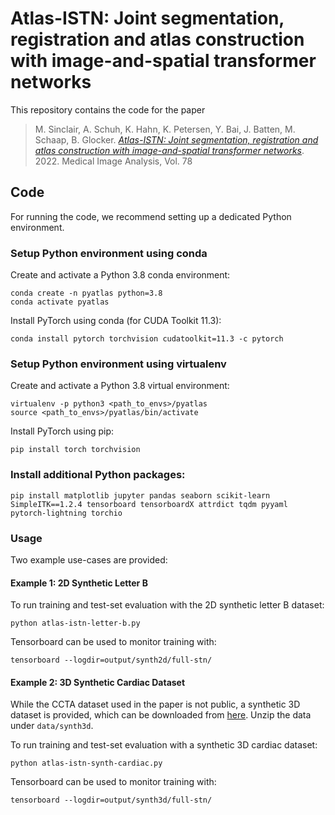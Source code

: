 # Atlas-ISTN: Joint segmentation, registration and atlas construction with image-and-spatial transformer networks

This repository contains the code for the paper
> M. Sinclair, A. Schuh, K. Hahn, K. Petersen, Y. Bai, J. Batten, M. Schaap, B. Glocker. [_Atlas-ISTN: Joint segmentation, registration and atlas construction with image-and-spatial transformer networks_](https://doi.org/10.1016/j.media.2022.102383). 2022. Medical Image Analysis, Vol. 78

## Code

For running the code, we recommend setting up a dedicated Python environment.

### Setup Python environment using conda

Create and activate a Python 3.8 conda environment:

   ```shell
   conda create -n pyatlas python=3.8
   conda activate pyatlas
   ```
   
Install PyTorch using conda (for CUDA Toolkit 11.3):
   
   ```shell
   conda install pytorch torchvision cudatoolkit=11.3 -c pytorch
   ```
   
### Setup Python environment using virtualenv

Create and activate a Python 3.8 virtual environment:

   ```shell
   virtualenv -p python3 <path_to_envs>/pyatlas
   source <path_to_envs>/pyatlas/bin/activate
   ```
   
Install PyTorch using pip:
   
   ```shell
   pip install torch torchvision
   ```
   
### Install additional Python packages:
   
   ```shell
   pip install matplotlib jupyter pandas seaborn scikit-learn SimpleITK==1.2.4 tensorboard tensorboardX attrdict tqdm pyyaml pytorch-lightning torchio
   ```
   
### Usage

Two example use-cases are provided:

#### Example 1: 2D Synthetic Letter B
To run training and test-set evaluation with the 2D synthetic letter B dataset:

    python atlas-istn-letter-b.py

Tensorboard can be used to monitor training with:

    tensorboard --logdir=output/synth2d/full-stn/
 
#### Example 2: 3D Synthetic Cardiac Dataset
While the CCTA dataset used in the paper is not public, a synthetic 3D dataset is provided, which 
can be downloaded from [here](https://imperialcollegelondon.box.com/s/6xicbiw1wtu1uhcd5wlaqttgm5m64uc3). Unzip the data under `data/synth3d`.

To run training and test-set evaluation with a synthetic 3D cardiac dataset:  
    
    python atlas-istn-synth-cardiac.py
    
Tensorboard can be used to monitor training with:

    tensorboard --logdir=output/synth3d/full-stn/

